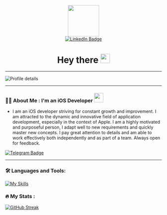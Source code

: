 <div id="header" align="center">
  <img src="https://media.giphy.com/media/nbr4zVb3rQKsIR3o5d/giphy.gif" width="100"/>
<div id="badges">
    <a href="https://www.linkedin.com/in/dmitriy-velko-16698b201/">
    <img src="https://img.shields.io/badge/LinkedIn-blue?style=for-the-badge&logo=linkedin&logoColor=white" alt="LinkedIn Badge"/>
  </a>
</div>
<img src="https://komarev.com/ghpvc/?username=vel9988&style=flat-square&color=blue" alt=""/>
  <h1>
  Hey there
  <img src="https://media.giphy.com/media/hvRJCLFzcasrR4ia7z/giphy.gif" width="30px"/>
</h1>
</div>

---

![Profile details](https://github-profile-summary-cards.vercel.app/api/cards/profile-details?username=vel9988&theme=github_dark)

---

### :man_technologist: About Me : I'm an iOS Developer <img src="https://media.giphy.com/media/WUlplcMpOCEmTGBtBW/giphy.gif" width="30">
- I am an iOS developer striving for constant growth and improvement. I am attracted to the dynamic and innovative field of application development, especially in the context of Apple. I am a highly motivated and purposeful person, I adapt well to new requirements and quickly master new concepts. I pay great attention to details and am able to work effectively both independently and as part of a team. Always open for feedback.

[![Telegram Badge](https://img.shields.io/badge/Telegram-2CA5E0?style=for-the-badge&logo=telegram&logoColor=white)](https://t.me/L0gotip) 

---

### :hammer_and_wrench: Languages and Tools:
[![My Skills](https://skillicons.dev/icons?i=swift,figma)](https://skillicons.dev)

### :fire: My Stats :
  [![GitHub Streak](http://github-readme-streak-stats.herokuapp.com?user=vel9988&theme=dark&background=000000)](https://git.io/streak-stats)
